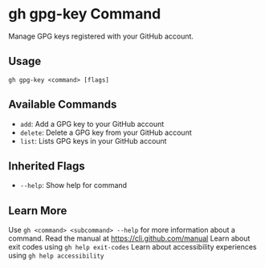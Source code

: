 # gh gpg-key Command

Manage GPG keys registered with your GitHub account.

## Usage

```
gh gpg-key <command> [flags]
```

## Available Commands

*   `add`: Add a GPG key to your GitHub account
*   `delete`: Delete a GPG key from your GitHub account
*   `list`: Lists GPG keys in your GitHub account

## Inherited Flags

*   `--help`: Show help for command

## Learn More

Use `gh <command> <subcommand> --help` for more information about a command.
Read the manual at https://cli.github.com/manual
Learn about exit codes using `gh help exit-codes`
Learn about accessibility experiences using `gh help accessibility`
